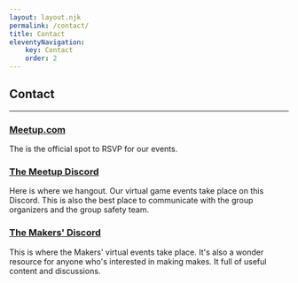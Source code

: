 ```yaml
---
layout: layout.njk
permalink: /contact/
title: Contact
eleventyNavigation:
    key: Contact
    order: 2
---
```


## Contact

***

### [Meetup.com](https://www.meetup.com/story-games-la/)
The is the official spot to RSVP for our events.

### [The Meetup Discord](https://discord.com/invite/qbPzyRYBQv)
Here is where we hangout. Our virtual game events take place on this Discord. This is also the best place to communicate with the group organizers and the group safety team.

### [The Makers' Discord](https://discord.com/invite/NmM5cG65fE)
This is where the Makers' virtual events take place. It's also a wonder resource for anyone who's interested in making makes. It full of useful content and discussions. 
